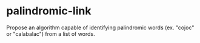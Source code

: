 # palindromic-link
Propose an algorithm capable of identifying palindromic words (ex. "cojoc" or "calabalac") from a list of words. 
